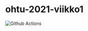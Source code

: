 # ohtu-2021-viikko1

![Github Actions](https://github.com/PharmacySnake/ohtu-2021-viikko1/actions/workflows/varastoGradleAction.yml/badge.svg)
